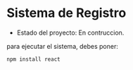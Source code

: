 <h1> Sistema de Registro</h1>

- Estado del proyecto: En contruccion.

para ejecutar el sistema, debes poner:

```npm install react```
